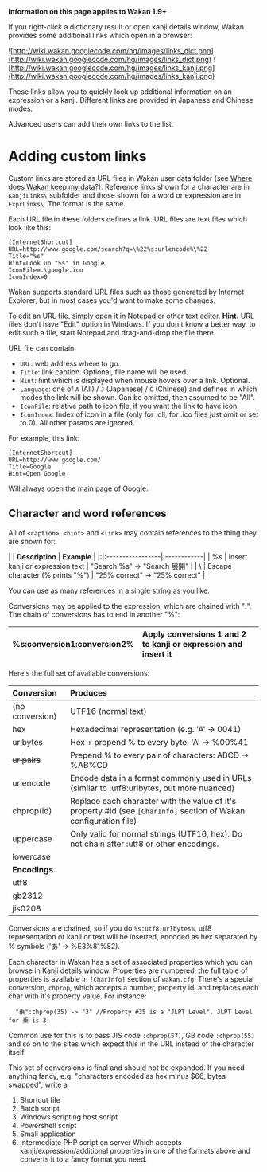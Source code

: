 **Information on this page applies to Wakan 1.9+**


If you right-click a dictionary result or open kanji details window, Wakan provides some additional links which open in a browser:

![http://wiki.wakan.googlecode.com/hg/images/links_dict.png](http://wiki.wakan.googlecode.com/hg/images/links_dict.png) ![http://wiki.wakan.googlecode.com/hg/images/links_kanji.png](http://wiki.wakan.googlecode.com/hg/images/links_kanji.png)

These links allow you to quickly look up additional information on an expression or a kanji. Different links are provided in Japanese and Chinese modes.

Advanced users can add their own links to the list.

# Adding custom links
Custom links are stored as URL files in Wakan user data folder (see [Where does Wakan keep my data?](Portable.md)). Reference links shown for a character are in `KanjiLinks\` subfolder and those shown for a word or expression are in `ExprLinks\`. The format is the same.

Each URL file in these folders defines a link. URL files are text files which look like this:
```
[InternetShortcut]
URL=http://www.google.com/search?q=\%22%s:urlencode%\%22
Title="%s"
Hint=Look up "%s" in Google
IconFile=.\google.ico
IconIndex=0
```

Wakan supports standard URL files such as those generated by Internet Explorer, but in most cases you'd want to make some changes.

To edit an URL file, simply open it in Notepad or other text editor.
**Hint.** URL files don't have "Edit" option in Windows. If you don't know a better way, to edit such a file, start Notepad and drag-and-drop the file there.

URL file can contain:
  * `URL`: web address where to go.
  * `Title`: link caption. Optional, file name will be used.
  * `Hint`: hint which is displayed when mouse hovers over a link. Optional.
  * `Language`: one of `A` (All) / `J` (Japanese) / `C` (Chinese) and defines in which modes the link will be shown. Can be omitted, then assumed to be "All".
  * `IconFile`: relative path to icon file, if you want the link to have icon.
  * `IconIndex`: Index of icon in a file (only for .dll; for .ico files just omit or set to 0).
All other params are ignored.

For example, this link:
```
[InternetShortcut]
URL=http://www.google.com/
Title=Google
Hint=Open Google
```
Will always open the main page of Google.


## Character and word references
All of `<caption>`, `<hint>` and `<link>` may contain references to the thing they are shown for:

| |  **Description** | **Example** |
|:|:-----------------|:------------|
| %s | Insert kanji or expression text | "Search %s" -> "Search 展開" |
| \  | Escape character (\% prints "%") | "25\% correct" -> "25% correct" |

You can use as many references in a single string as you like.

Conversions may be applied to the expression, which are chained with ":". The chain of conversions has to end in another "%":

| %s:conversion1:conversion2% | Apply conversions 1 and 2 to kanji or expression and insert it |
|:----------------------------|:---------------------------------------------------------------|

Here's the full set of available conversions:

| **Conversion**     | **Produces** |
|:-------------------|:-------------|
| (no conversion)    | UTF16 (normal text) |
| hex        	       | Hexadecimal representation (e.g. 'A' -> 0041) |
| urlbytes           | Hex + prepend % to every byte: 'A' -> %00%41  |
| ~~urlpairs~~       | Prepend % to every pair of characters: ABCD -> %AB%CD |
| urlencode          | Encode data in a format commonly used in URLs (similar to :utf8:urlbytes, but more nuanced) |
| chprop(id)         | Replace each character with the value of it's property #id (see `[CharInfo]` section of Wakan configuration file) |
| uppercase          | Only valid for normal strings (UTF16, hex). Do not chain after :utf8 or other encodings. |
| lowercase          |              |
| **Encodings**      |              |
| utf8               |              |
| gb2312             |              |
| jis0208            |              |

Conversions are chained, so if you do `%s:utf8:urlbytes%`, utf8 representation of kanji or text will be inserted, encoded as hex separated by % symbols ('あ' -> %E3%81%82).

Each character in Wakan has a set of associated properties which you can browse in Kanji details window. Properties are numbered, the full table of properties is available in `[CharInfo]` section of `wakan.cfg`. There's a special conversion, `chprop`, which accepts a number, property id, and replaces each char with it's property value. For instance:
```
  "乗":chprop(35) -> "3" //Property #35 is a "JLPT Level". JLPT Level for 乗 is 3
```

Common use for this is to pass JIS code `:chprop(57)`, GB code `:chprop(55)` and so on to the sites which expect this in the URL instead of the character itself.

This set of conversions is final and should not be expanded. If you need anything fancy, e.g. "characters encoded as hex minus $66, bytes swapped", write a
  1. Shortcut file
  1. Batch script
  1. Windows scripting host script
  1. Powershell script
  1. Small application
  1. Intermediate PHP script on server
Which accepts kanji/expression/additional properties in one of the formats above and converts it to a fancy format you need.